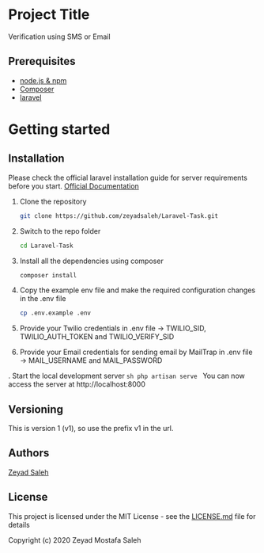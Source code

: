 # Project Title

Verification using SMS or Email

## Prerequisites

- [node.js & npm](https://nodejs.org/)
- [Composer](https://getcomposer.org/download/)
- [laravel](http://laravel.com/)


# Getting started

## Installation

Please check the official laravel installation guide for server requirements before you start. [Official Documentation](https://laravel.com/docs/5.4/installation#installation)


1. Clone the repository
    ```sh
    git clone https://github.com/zeyadsaleh/Laravel-Task.git
    ```
2. Switch to the repo folder
    ```sh
    cd Laravel-Task
    ```
3. Install all the dependencies using composer
    ```sh
    composer install
    ```
4. Copy the example env file and make the required configuration changes in the .env file
    ```sh
    cp .env.example .env
    ```  
5. Provide your Twilio credentials in .env file -> TWILIO_SID, TWILIO_AUTH_TOKEN and TWILIO_VERIFY_SID

5. Provide your Email credentials for sending email by MailTrap in .env file -> MAIL_USERNAME and MAIL_PASSWORD

. Start the local development server
    ```sh
    php artisan serve
    ```
You can now access the server at http://localhost:8000


## Versioning

This is version 1 (v1), so use the prefix v1 in the url. 

## Authors

[Zeyad Saleh](https://www.linkedin.com/in/zeyad-saleh-612ab7124/)

## License

This project is licensed under the MIT License - see the [LICENSE.md](LICENSE.md) file for details

Copyright (c) 2020 Zeyad Mostafa Saleh


